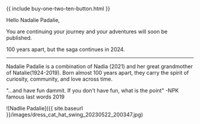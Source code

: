 <!-- <div class="forsale">
<img src="{{ site.baseurl }}/images/book_cover_500_400.png" alt="Book Cover" class="book-buy"/>
<style>.pp-DVRA3EX28MMAN{text-align:center;border:none;border-radius:1.5rem;min-width:11.625rem;padding:0 2rem;height:2.625rem;font-weight:bold;background-color:#FFD140;color:#000000;font-family:"Helvetica Neue",Arial,sans-serif;font-size:1rem;line-height:1.25rem;cursor:pointer;}</style>
<form  action="https://www.paypal.com/ncp/payment/DVRA3EX28MMAN" method="post" target="_top" style="display:inline-grid;justify-items:center;align-content:start;gap:0.5rem;">
  <input type="hidden" name="image_url" value="https://nadaliepadalie.com/images/book_cover_500_400.png"/>
  <input type="hidden" name="cpp_header_image" value="https://nadaliepadalie.com/images/book_cover_500_400.png"/>
  <input class="pp-DVRA3EX28MMAN" type="submit" value="Buy Now" />
  <img src="https://www.paypalobjects.com/images/Debit_Credit_APM.svg" alt="cards" /> 
  <section> Powered by <img src="https://www.paypalobjects.com/paypal-ui/logos/svg/paypal-wordmark-color.svg" alt="paypal" style="height:0.875rem;vertical-align:middle;"/></section>
</form>
</div> -->

{{ include buy-one-two-ten-button.html }}

Hello Nadalie Padalie,

You are continuing your journey and your adventures will soon be published.

100 years apart, but the saga continues in 2024.

--- 

Nadalie Padalie is a combination of Nadia (2021) and her great grandmother of Natalie(1924-2019).
Born almost 100 years apart, they carry the spirit of curiosity, community, and love across time.

"...and have fun dammit. If you don't have fun, what is the point" -NPK famous last words 2019

![Nadlie Padalie]({{ site.baseurl }}/images/dress_cat_hat_swing_20230522_200347.jpg)
